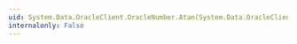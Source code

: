 ```yaml
---
uid: System.Data.OracleClient.OracleNumber.Atan(System.Data.OracleClient.OracleNumber)
internalonly: False
---
```

